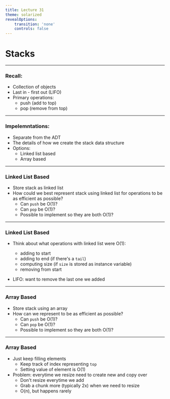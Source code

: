 ```yaml
---
title: Lecture 31
theme: solarized
revealOptions:
    transition: 'none'
    controls: false
---
```


# Stacks

---

### Recall:

* Collection of objects
* Last in - first out (LIFO)
* Primary operations:
    * push (add to top)
    * pop (remove from top)

---

### Impelemntations:

* Separate from the ADT
* The details of how we create the stack data structure
* Options:
    * Linked list based
    * Array based 

---

### Linked List Based

* Store stack as linked list
* How could we best represent stack using linked list for operations to be as efficient as possible?
    * Can `push` be O(1)?
    * Can `pop` be O(1)?
    * Possible to implement so they are both O(1)?

---

### Linked List Based

* Think about what operations with linked list were O(1):
    * adding to start
    * adding to end (if there's a `tail`)
    * computing size (if `size` is stored as instance variable)
    * removing from start

* LIFO:  want to remove the last one we added

---

### Array Based

* Store stack using an array
* How can we represent to be as efficient as possible?
    * Can `push` be O(1)?
    * Can `pop` be O(1)?
    * Possible to implement so they are both O(1)?

---

### Array Based

* Just keep filling elements
    * Keep track of index representing `top`
    * Setting value of element is O(1)
* Problem:  everytime we resize need to create new and copy over
    * Don't resize everytime we add
    * Grab a chunk more (typically 2x) when we need to resize
    * O(n), but happens rarely
